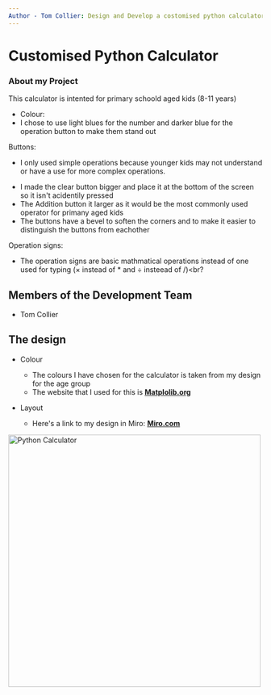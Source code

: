 ```yaml
---
Author - Tom Collier: Design and Develop a costomised python calculator
---
```


# Customised Python Calculator

### About my Project
This calculator is intented for primary schoold aged kids (8-11 years)

* Colour:
 * I chose to use light blues for the number and darker blue for the operation button to make them stand out

Buttons:
 * I only used simple operations because younger kids may not understand or have a use for more complex operations.<br>
- I made the clear button bigger and place it at the bottom of the screen so it isn't acidentily pressed<br> 
- The Addition button it larger as it would be the most commonly used operator for primany aged kids<br>
- The buttons have a bevel to soften the corners and to make it easier to distinguish the buttons from eachother<br> 

Operation signs:
- The operation signs are basic mathmatical operations instead of one used for typing (× instead of * and ÷ insteead of /)<br?

## Members of the Development Team
- Tom Collier

## The design
* Colour
  * The colours I have chosen for the calculator is taken from my design for the age group
  * The website that I used for this is [**Matplolib.org**](https://matplotlib.org/stable/gallery/color/named_colors.html)
  
* Layout
  * Here's a link to my design in Miro: [**Miro.com**](https://miro.com/app/board/uXjVPUK4jBY=/)<br>

<a href="https://github.com/TomCqr/Python-Calculator/blob/main/Images/CalcGUI.png"><image src="?raw=true" title="Python Calculator" width=500>
